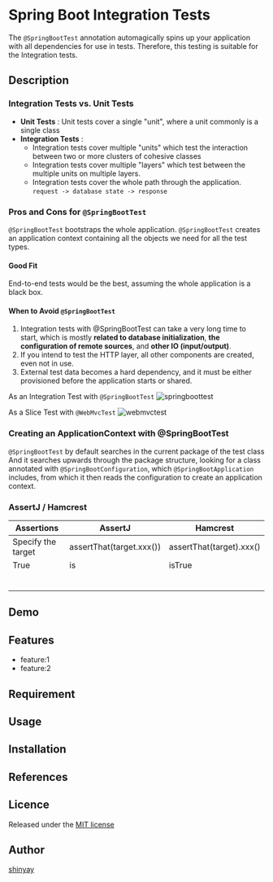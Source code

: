 # Spring Boot Integration Tests

The `@SpringBootTest` annotation automagically spins up your application with all dependencies for use in tests.
Therefore, this testing is suitable for the Integration tests.

## Description
### Integration Tests vs. Unit Tests
- **Unit Tests** : Unit tests cover a single "unit", where a unit commonly is a single class
- **Integration Tests** :
  - Integration tests cover multiple "units" which test the interaction between two or more clusters of cohesive classes
  - Integration tests cover multiple "layers" which test between the multiple units on multiple layers.
  - Integration tests cover the whole path through the application. `request -> database state -> response`

### Pros and Cons for `@SpringBootTest`
`@SpringBootTest` bootstraps the whole application.
`@SpringBootTest` creates an application context containing all the objects we need for all the test types.

#### Good Fit
End-to-end tests would be the best, assuming the whole application is a black box.

#### When to Avoid `@SpringBootTest`
1. Integration tests with @SpringBootTest can take a very long time to start,
which is mostly **related to database initialization**, **the configuration of remote sources**, and **other IO (input/output)**.
2. If you intend to test the HTTP layer, all other components are created, even not in use.
3. External test data becomes a hard dependency, and it must be either provisioned before the application starts or shared.

As an Integration Test with `@SpringBootTest`
![springboottest](https://user-images.githubusercontent.com/3072734/126014256-612a0f2a-fd4f-48a5-9c2f-cbf6c14b49fc.png)

As a Slice Test with `@WebMvcTest`
![webmvctest](https://user-images.githubusercontent.com/3072734/126014356-6ed1b6b5-21f1-40ce-b465-48ece1789d29.png)

### Creating an ApplicationContext with @SpringBootTest
`@SpringBootTest` by default searches in the current package of the test class
And it searches upwards through the package structure, looking for a class annotated with `@SpringBootConfiguration`, which `@SpringBootApplication` includes, from which it then reads the configuration to create an application context.

### AssertJ / Hamcrest

|Assertions|AssertJ|Hamcrest|
|-----------|-------|--------|
|Specify the target|assertThat(target.xxx())|assertThat(target).xxx()|
|True|is|isTrue|
||||
||||
||||
||||
||||
||||

## Demo

## Features

- feature:1
- feature:2

## Requirement

## Usage

## Installation

## References

## Licence

Released under the [MIT license](https://gist.githubusercontent.com/shinyay/56e54ee4c0e22db8211e05e70a63247e/raw/34c6fdd50d54aa8e23560c296424aeb61599aa71/LICENSE)

## Author

[shinyay](https://github.com/shinyay)
